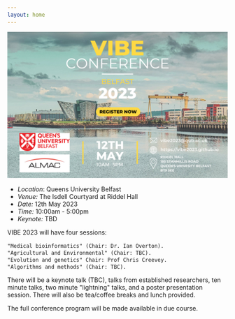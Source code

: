 ```yaml
---
layout: home
---
```


[![Poster](assets/images/VIBE2023.png)](https://docs.google.com/forms/d/e/1FAIpQLSeDlADcAg67SqH-oKPWU1LCDTU1WiNBEPfftLJnPFGz-oc_Ew/viewform?usp=sf_link)

- *Location*: Queens University Belfast
- *Venue:* The Isdell Courtyard at Riddel Hall
- *Date:* 12th May 2023 
- *Time:* 10:00am - 5:00pm
- *Keynote:* TBD 

VIBE 2023 will have four sessions:

    "Medical bioinformatics" (Chair: Dr. Ian Overton).
    "Agricultural and Environmental" (Chair: TBC).
    "Evolution and genetics" Chair: Prof Chris Creevey.
    "Algorithms and methods" (Chair: TBC).

There will be a keynote talk (TBC), talks from established researchers, ten minute talks, two minute "lightning" talks, and a poster presentation session. There will also be tea/coffee breaks and lunch provided.

The full conference program will be made available in due course.
